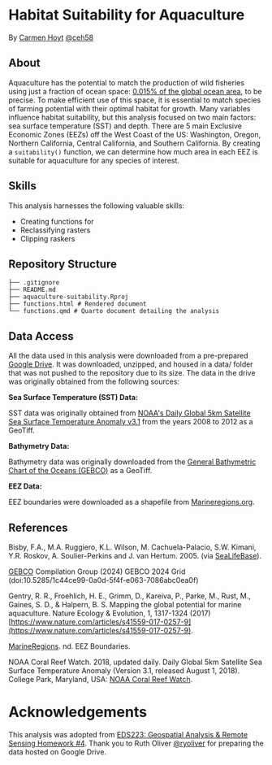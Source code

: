 # Habitat Suitability for Aquaculture
By [Carmen Hoyt](https://ceh58.github.io/) [@ceh58](https://github.com/ceh58)

## About
Aquaculture has the potential to match the production of wild fisheries using just a fraction of ocean space: [0.015% of the global ocean area](https://www.nature.com/articles/s41559-017-0257-9), to be precise. To make efficient use of this space, it is essential to match species of farming potential with their optimal habitat for growth. Many variables influence habitat suitability, but this analysis focused on two main factors: sea surface temperature (SST) and depth. There are 5 main Exclusive Economic Zones (EEZs) off the West Coast of the US: Washington, Oregon, Northern California, Central California, and Southern California. By creating a `suitability()` function, we can determine how much area in each EEZ is suitable for aquaculture for any species of interest.

## Skills
This analysis harnesses the following valuable skills:

- Creating functions for
- Reclassifying rasters
- Clipping raskers

## Repository Structure
```
├── .gitignore
├── README.md
├── aquaculture-suitability.Rproj
├── functions.html # Rendered document
└── functions.qmd # Quarto document detailing the analysis
```
## Data Access

All the data used in this analysis were downloaded from a pre-prepared [Google Drive](https://drive.google.com/file/d/1u-iwnPDbe6ZK7wSFVMI-PpCKaRQ3RVmg/view). It was downloaded, unzipped, and housed in a data/ folder that was not pushed to the repository due to its size. The data in the drive was originally obtained from the following sources:

**Sea Surface Temperature (SST) Data:**

SST data was originally obtained from [NOAA's Daily Global 5km Satellite Sea Surface Temperature Anomaly v3.1](https://coralreefwatch.noaa.gov/product/5km/index_5km_ssta.php) from the years 2008 to 2012 as a GeoTiff. 

**Bathymetry Data:**

Bathymetry data was originally downloaded from the [General Bathymetric Chart of the Oceans (GEBCO)](https://www.gebco.net/data_and_products/gridded_bathymetry_data/#area) as a GeoTiff.

**EEZ Data:**

EEZ boundaries were downloaded as a shapefile from [Marineregions.org](https://www.marineregions.org/eez.php).

## References

Bisby, F.A., M.A. Ruggiero, K.L. Wilson, M. Cachuela-Palacio, S.W. Kimani, Y.R. Roskov, A. Soulier-Perkins and J. van Hertum. 2005. (via [SeaLifeBase](https://www.sealifebase.ca/summary/Haliotis-rufescens.html)). 

[GEBCO](https://www.gebco.net/data_and_products/gridded_bathymetry_data/#area) Compilation Group (2024) GEBCO 2024 Grid (doi:10.5285/1c44ce99-0a0d-5f4f-e063-7086abc0ea0f)

Gentry, R. R., Froehlich, H. E., Grimm, D., Kareiva, P., Parke, M., Rust, M., Gaines, S. D., & Halpern, B. S. Mapping the global potential for marine aquaculture. Nature Ecology & Evolution, 1, 1317-1324 (2017) [https://www.nature.com/articles/s41559-017-0257-9](https://www.nature.com/articles/s41559-017-0257-9).

[MarineRegions](https://www.marineregions.org/eez.php). nd. EEZ Boundaries.

NOAA Coral Reef Watch. 2018, updated daily. Daily Global 5km Satellite Sea Surface Temperature Anomaly (Version 3.1, released August 1, 2018). College Park, Maryland, USA: [NOAA Coral Reef Watch](https://coralreefwatch.noaa.gov/product/vs/data.php).

# Acknowledgements
This analysis was adopted from [EDS223: Geospatial Analysis & Remote Sensing Homework #4](https://eds-223-geospatial.github.io/assignments/HW4.html). Thank you to Ruth Oliver [@ryoliver](https://github.com/ryoliver) for preparing the data hosted on Google Drive.
